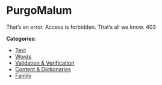 # PurgoMalum


That’s an error. Access is forbidden. That’s all we know. 403



**Categories**:
- [Text](https://github.com/apis-list/apis-list#text)
- [Words](https://github.com/apis-list/apis-list#words)
- [Validation & Verification](https://github.com/apis-list/apis-list#validation-and-verification)
- [Content & Dictionaries](https://github.com/apis-list/apis-list#content-and-dictionaries)
- [Family](https://github.com/apis-list/apis-list#family)




